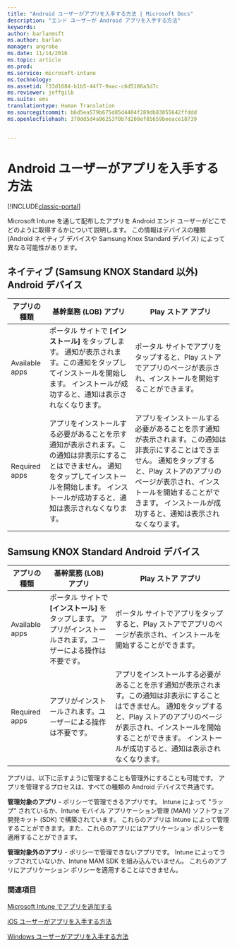 ```yaml
---
title: "Android ユーザーがアプリを入手する方法 | Microsoft Docs"
description: "エンド ユーザーが Android アプリを入手する方法"
keywords: 
author: barlanmsft
ms.author: barlan
manager: angrobe
ms.date: 11/14/2016
ms.topic: article
ms.prod: 
ms.service: microsoft-intune
ms.technology: 
ms.assetid: f33d1684-b1b5-44f7-9aac-c6d5186a5d7c
ms.reviewer: jeffgilb
ms.suite: ems
translationtype: Human Translation
ms.sourcegitcommit: b6d5ea579b675d85d4404f289db83055642ffddd
ms.openlocfilehash: 370dd5d4a96253f0b7d208ef85659beeace18739


---
```



# <a name="how-your-android-users-get-their-apps"></a>Android ユーザーがアプリを入手する方法

[!INCLUDE[classic-portal](../includes/classic-portal.md)]

Microsoft Intune を通して配布したアプリを Android エンド ユーザーがどこでどのように取得するかについて説明します。 この情報はデバイスの種類 (Android ネイティブ デバイスや Samsung Knox Standard デバイス) によって異なる可能性があります。

## <a name="native-non-samsung-knox-standard-android-devices"></a>ネイティブ (Samsung KNOX Standard 以外) Android デバイス

| アプリの種類 | 基幹業務 (LOB) アプリ | Play ストア アプリ  |
| ------------- |-------------| -----|
| Available apps      | ポータル サイトで **[インストール]** をタップします。 通知が表示されます。この通知をタップしてインストールを開始します。 インストールが成功すると、通知は表示されなくなります。 | ポータル サイトでアプリをタップすると、Play ストアでアプリのページが表示され、インストールを開始することができます。|
| Required apps      | アプリをインストールする必要があることを示す通知が表示されます。この通知は非表示にすることはできません。 通知をタップしてインストールを開始します。 インストールが成功すると、通知は表示されなくなります。    | アプリをインストールする必要があることを示す通知が表示されます。この通知は非表示にすることはできません。 通知をタップすると、Play ストアのアプリのページが表示され、インストールを開始することができます。 インストールが成功すると、通知は表示されなくなります。 |

## <a name="samsung-knox-standard-android-devices"></a>Samsung KNOX Standard Android デバイス

| アプリの種類 | 基幹業務 (LOB) アプリ | Play ストア アプリ  |
| ------------- |-------------| -----|
| Available apps      | ポータル サイトで **[インストール]** をタップします。 アプリがインストールされます。ユーザーによる操作は不要です。 | ポータル サイトでアプリをタップすると、Play ストアでアプリのページが表示され、インストールを開始することができます。|
| Required apps      | アプリがインストールされます。ユーザーによる操作は不要です。    | アプリをインストールする必要があることを示す通知が表示されます。この通知は非表示にすることはできません。 通知をタップすると、Play ストアのアプリのページが表示され、インストールを開始することができます。 インストールが成功すると、通知は表示されなくなります。 |

アプリは、以下に示すように管理することも管理外にすることも可能です。 アプリを管理するプロセスは、すべての種類の Android デバイスで共通です。

**管理対象のアプリ** - ポリシーで管理できるアプリです。 Intune によって "ラップ" されているか、Intune モバイル アプリケーション管理 (MAM) ソフトウェア開発キット (SDK) で構築されています。 これらのアプリは Intune によって管理することができます。また、これらのアプリにはアプリケーション ポリシーを適用することができます。

**管理対象外のアプリ** - ポリシーで管理できないアプリです。 Intune によってラップされていないか、Intune MAM SDK を組み込んでいません。 これらのアプリにアプリケーション ポリシーを適用することはできません。

### <a name="see-also"></a>関連項目
[Microsoft Intune でアプリを追加する](/intune/deploy-use/add-apps)

[iOS ユーザーがアプリを入手する方法](how-your-ios-users-get-their-apps.md)

[Windows ユーザーがアプリを入手する方法](how-your-windows-users-get-their-apps.md)



<!--HONumber=Dec16_HO2-->


